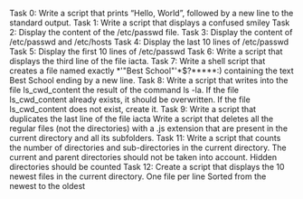Task 0: Write a script that prints “Hello, World”, followed by a new line to the standard output.
Task 1: Write a script that displays a confused smiley
Task 2: Display the content of the /etc/passwd file.
Task 3: Display the content of /etc/passwd and /etc/hosts
Task 4: Display the last 10 lines of /etc/passwd
Task 5: Display the first 10 lines of /etc/passwd
Task 6: Write a script that displays the third line of the file iacta.
Task 7: Write a shell script that creates a file named exactly \*\'"Best School"\'\*$\?\*\*\*\*\*:) containing the text Best School ending by a new line.
Task 8: Write a script that writes into the file ls_cwd_content the result of the command ls -la. If the file ls_cwd_content already exists, it should be overwritten. If the file ls_cwd_content does not exist, create it.
Task 9: Write a script that duplicates the last line of the file iacta
Write a script that deletes all the regular files (not the directories) with a .js extension that are present in the current directory and all its subfolders.
Task 11: Write a script that counts the number of directories and sub-directories in the current directory. The current and parent directories should not be taken into account. Hidden directories should be counted
Task 12: Create a script that displays the 10 newest files in the current directory. One file per line Sorted from the newest to the oldest
